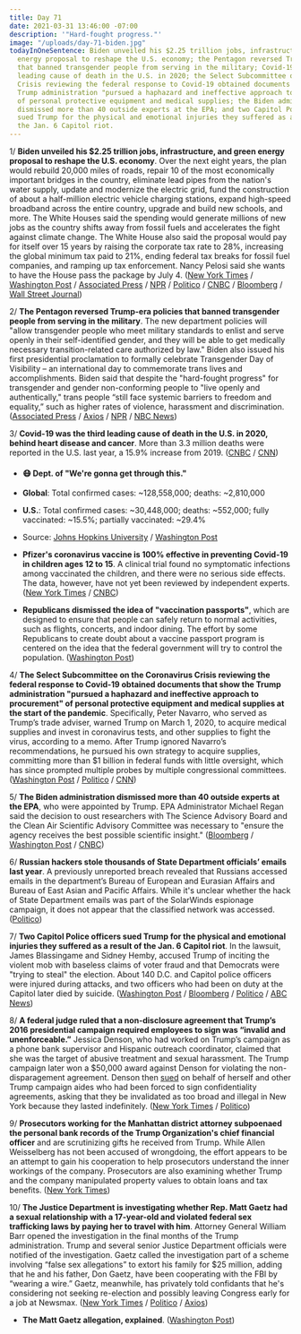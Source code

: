 ```yaml
---
title: Day 71
date: 2021-03-31 13:46:00 -07:00
description: '"Hard-fought progress."'
image: "/uploads/day-71-biden.jpg"
todayInOneSentence: Biden unveiled his $2.25 trillion jobs, infrastructure, and green
  energy proposal to reshape the U.S. economy; the Pentagon reversed Trump-era policies
  that banned transgender people from serving in the military; Covid-19 was the third
  leading cause of death in the U.S. in 2020; the Select Subcommittee on the Coronavirus
  Crisis reviewing the federal response to Covid-19 obtained documents that show the
  Trump administration "pursued a haphazard and ineffective approach to procurement"
  of personal protective equipment and medical supplies; the Biden administration
  dismissed more than 40 outside experts at the EPA; and two Capitol Police officers
  sued Trump for the physical and emotional injuries they suffered as a result of
  the Jan. 6 Capitol riot.
---
```


1/ **Biden unveiled his $2.25 trillion jobs, infrastructure, and green energy proposal to reshape the U.S. economy**. Over the next eight years, the plan would rebuild 20,000 miles of roads, repair 10 of the most economically important bridges in the country, eliminate lead pipes from the nation's water supply, update and modernize the electric grid, fund the construction of about a half-million electric vehicle charging stations, expand high-speed broadband across the entire country, upgrade and build new schools, and more. The White Houses said the spending would generate millions of new jobs as the country shifts away from fossil fuels and accelerates the fight against climate change. The White House also said the proposal would pay for itself over 15 years by raising the corporate tax rate to 28%, increasing the global minimum tax paid to 21%, ending federal tax breaks for fossil fuel companies, and ramping up tax enforcement. Nancy Pelosi said she wants to have the House pass the package by July 4. ([New York Times](https://www.nytimes.com/2021/03/31/business/economy/biden-infrastructure-plan.html) / [Washington Post](https://www.washingtonpost.com/us-policy/2021/03/31/biden-infrastructure-climate-plan/) / [Associated Press](https://apnews.com/article/joe-biden-technology-coronavirus-pandemic-pittsburgh-jen-psaki-8865ffc8f5ad3142155a5bd3c3a3e6d3) / [NPR](https://www.npr.org/2021/03/31/982908847/biden-set-to-unveil-expansive-2-trillion-infrastructure-plan) / [Politico](https://www.politico.com/news/2021/03/31/biden-infrastructure-plan-unveiling-478684) / [CNBC](https://www.cnbc.com/2021/03/31/biden-infrastructure-plan-includes-corporate-tax-hike-transportation-spending.html) / [Bloomberg](https://www.bloomberg.com/news/articles/2021-03-30/biden-to-lay-out-u-s-economic-renewal-in-rejuvenated-pittsburgh?srnd=premium&sref=MIBMEEoj) / [Wall Street Journal](https://www.wsj.com/articles/biden-set-to-unveil-2-trillion-infrastructure-plan-11617181208?mod=hp_lead_pos2))

2/ **The Pentagon reversed Trump-era policies that banned transgender people from serving in the military**. The new department policies will "allow transgender people who meet military standards to enlist and serve openly in their self-identified gender, and they will be able to get medically necessary transition-related care authorized by law." Biden also issued his first presidential proclamation to formally celebrate Transgender Day of Visibility – an international day to commemorate trans lives and accomplishments. Biden said that despite the "hard-fought progress" for transgender and gender non-conforming people to "live openly and authentically," trans people “still face systemic barriers to freedom and equality,” such as higher rates of violence, harassment and discrimination. ([Associated Press](https://apnews.com/article/pentagon-releases-new-transgender-policy-6ed9c78fe8caecc696f337147dbe7ea0) / [Axios](https://www.axios.com/biden-trans-day-visibility-dda7c034-1882-4563-b1ee-55106e6992f0.html) / [NPR](https://www.npr.org/2021/03/31/983118029/pentagon-releases-new-policies-enabling-transgender-people-to-serve-in-the-milit) / [NBC News](https://www.nbcnews.com/feature/nbc-out/biden-issues-first-presidential-proclamation-trans-day-visibility-n1262613))

3/ **Covid-19 was the third leading cause of death in the U.S. in 2020, behind heart disease and cancer**. More than 3.3 million deaths were reported in the U.S. last year, a 15.9% increase from 2019. ([CNBC](https://www.cnbc.com/2021/03/31/covid-was-third-leading-cause-of-death-in-us-in-2020-behind-heart-disease-and-cancer-cdc-says.html) / [CNN](https://www.cnn.com/2021/03/31/health/covid-19-deaths-2020-cdc-report-wellness/index.html))

* #### 😷 Dept. of "We're gonna get through this."

* **Global**: Total confirmed cases: \~128,558,000; deaths: \~2,810,000

* **U.S.**: Total confirmed cases: \~30,448,000; deaths: \~552,000; fully vaccinated: \~15.5%; partially vaccinated: \~29.4%

* Source: [Johns Hopkins University](https://coronavirus.jhu.edu/map.html) / [Washington Post](https://www.washingtonpost.com/graphics/2020/health/covid-vaccine-states-distribution-doses/)

* **Pfizer's coronavirus vaccine is 100% effective in preventing Covid-19 in children ages 12 to 15**. A clinical trial found no symptomatic infections among vaccinated the children, and there were no serious side effects. The data, however, have not yet been reviewed by independent experts. ([New York Times](https://www.nytimes.com/2021/03/31/health/pfizer-biontech-vaccine-adolescents.html) / [CNBC](https://www.cnbc.com/2021/03/31/covid-vaccine-pfizer-says-shot-is-100percent-effective-in-kids-ages-12-to-15.html))

* **Republicans dismissed the idea of "vaccination passports"**, which are designed to ensure that people can safely return to normal activities, such as flights, concerts, and indoor dining. The effort by some Republicans to create doubt about a vaccine passport program is centered on the idea that the federal government will try to control the population. ([Washington Post](https://www.washingtonpost.com/politics/biden-vaccine-passports-desantis/2021/03/30/eeb41124-9171-11eb-9668-89be11273c09_story.html))

4/ **The Select Subcommittee on the Coronavirus Crisis reviewing the federal response to Covid-19 obtained documents that show the Trump administration "pursued a haphazard and ineffective approach to procurement" of personal protective equipment and medical supplies at the start of the pandemic**. Specifically, Peter Navarro, who served as Trump’s trade adviser, warned Trump on March 1, 2020, to acquire medical supplies and invest in coronavirus tests, and other supplies to fight the virus, according to a memo. After Trump ignored Navarro’s recommendations, he pursued his own strategy to acquire supplies, committing more than $1 billion in federal funds with little oversight, which has since prompted multiple probes by multiple congressional committees. ([Washington Post](https://www.washingtonpost.com/health/2021/03/31/navarro-pandemic-supply-contracts-trump/) / [Politico](https://www.politico.com/news/2021/03/31/house-panel-trump-administration-covid-contracts-478697) / [CNN](https://www.cnn.com/2021/03/31/politics/house-covid-committee-trump-administration-navarro-ppp/))

5/ **The Biden administration dismissed more than 40 outside experts at the EPA**, who were appointed by Trump. EPA Administrator Michael Regan said the decision to oust researchers with The Science Advisory Board and the Clean Air Scientific Advisory Committee was necessary to "ensure the agency receives the best possible scientific insight." ([Bloomberg](https://www.bloomberg.com/news/articles/2021-03-31/biden-purges-science-adviser-panels-trump-tilted-toward-industry?sref=MIBMEEoj) / [Washington Post](https://www.washingtonpost.com/climate-environment/2021/03/31/epa-advisory-panels/) / [CNBC](https://www.cnbc.com/2021/03/31/epa-dismisses-key-science-advisors-appointed-by-trump-administration.html))

6/ **Russian hackers stole thousands of State Department officials’ emails last year**. A previously unreported breach revealed that Russians accessed emails in the department’s Bureau of European and Eurasian Affairs and Bureau of East Asian and Pacific Affairs. While it's unclear whether the hack of State Department emails was part of the SolarWinds espionage campaign, it does not appear that the classified network was accessed. ([Politico](https://www.politico.com/news/2021/03/30/russia-suspected-emails-478541))

7/ **Two Capitol Police officers sued Trump for the physical and emotional injuries they suffered as a result of the Jan. 6 Capitol riot**. In the lawsuit, James Blassingame and Sidney Hemby, accused Trump of inciting the violent mob with baseless claims of voter fraud and that Democrats were "trying to steal" the election. About 140 D.C. and Capitol police officers were injured during attacks, and two officers who had been on duty at the Capitol later died by suicide. ([Washington Post](https://www.washingtonpost.com/nation/2021/03/31/capitol-officers-sue-trump-riots/) / [Bloomberg](https://www.bloomberg.com/news/articles/2021-03-29/trump-attacks-niece-mary-s-estate-fraud-claims-as-out-of-date?sref=MIBMEEoj) / [Politico](https://www.politico.com/news/2021/03/31/two-capitol-police-officers-sue-trump-478687) / [ABC News](https://abcnews.go.com/Politics/capitol-police-officers-sue-trump-physical-emotional-injuries/story?id=76784999))

8/ **A federal judge ruled that a non-disclosure agreement that Trump’s 2016 presidential campaign required employees to sign was “invalid and unenforceable.”** Jessica Denson, who had worked on Trump’s campaign as a phone bank supervisor and Hispanic outreach coordinator, claimed that she was the target of abusive treatment and sexual harassment. The Trump campaign later won a $50,000 award against Denson for violating the non-disparagement agreement. Denson then [sued](https://whatthefuckjusthappenedtoday.com/2018/04/02/day-438/) on behalf of herself and other Trump campaign aides who had been forced to sign confidentiality agreements, asking that they be invalidated as too broad and illegal in New York because they lasted indefinitely. ([New York Times](https://www.nytimes.com/2021/03/30/us/-trump-campaign-confidentiality-harassment.html) / [Politico](https://www.politico.com/news/2021/03/30/trump-campaign-non-disclosure-agreement-478648))

9/ **Prosecutors working for the Manhattan district attorney subpoenaed the personal bank records of the Trump Organization's chief financial officer** and are scrutinizing gifts he received from Trump. While Allen Weisselberg has not been accused of wrongdoing, the effort appears to be an attempt to gain his cooperation to help prosecutors understand the inner workings of the company. Prosecutors are also examining whether Trump and the company manipulated property values to obtain loans and tax benefits. ([New York Times](https://www.nytimes.com/2021/03/31/nyregion/trump-vance-investigation.html))

10/ **The Justice Department is investigating whether Rep. Matt Gaetz had a sexual relationship with a 17-year-old and violated federal sex trafficking laws by paying her to travel with him**. Attorney General William Barr opened the investigation in the final months of the Trump administration. Trump and several senior Justice Department officials were notified of the investigation. Gaetz called the investigation part of a scheme involving “false sex allegations” to extort his family for $25 million, adding that he and his father, Don Gaetz, have been cooperating with the FBI by “wearing a wire.” Gaetz, meanwhile, has privately told confidants that he's considering not seeking re-election and possibly leaving Congress early for a job at Newsmax. ([New York Times](https://www.nytimes.com/2021/03/30/us/politics/matt-gaetz-sex-trafficking-investigation.html) / [Politico](https://www.politico.com/states/florida/story/2021/03/31/gaetzs-father-backs-up-son-matts-claims-of-extortion-over-doj-probe-of-involvement-with-teen-1370695) / [Axios](https://www.axios.com/matt-gaetz-retirement-congress-newsmax-e1a0e6bb-0279-4e97-ab22-508e28f4347a.html))

* **The Matt Gaetz allegation, explained**. ([Washington Post](https://www.washingtonpost.com/politics/2021/03/31/matt-gaetz-allegation-explained/))